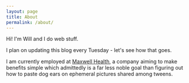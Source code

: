```yaml
---
layout: page
title: About
permalink: /about/
---
```


Hi! I'm Will and I do web stuff. 

I plan on updating this blog every Tuesday - let's see how that goes. 

I am currently employed at [Maxwell Health](https://maxwellhealth.com/), a company aiming to make benefits simple which admittedly is a far less noble goal than figuring out how to paste dog ears on ephemeral pictures shared among tweens.
